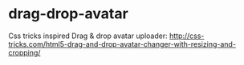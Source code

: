 drag-drop-avatar
================

Css tricks inspired Drag &amp; drop avatar uploader: http://css-tricks.com/html5-drag-and-drop-avatar-changer-with-resizing-and-cropping/